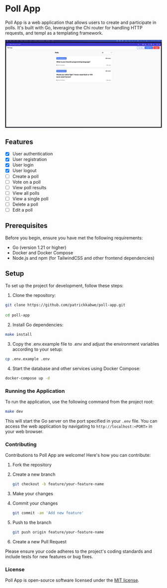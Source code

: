 # Poll App

Poll App is a web application that allows users to create and participate in polls. It's built with Go, leveraging the Chi router for handling HTTP requests, and templ as a templating framework.

![alt text](./project-file.png "Title")

## Features

- [x] User authentication
- [x] User registration
- [x] User login
- [x] User logout
- [ ] Create a poll
- [ ] Vote on a poll
- [ ] View poll results
- [ ] View all polls
- [ ] View a single poll
- [ ] Delete a poll
- [ ] Edit a poll

## Prerequisites

Before you begin, ensure you have met the following requirements:

- Go (version 1.21 or higher)
- Docker and Docker Compose
- Node.js and npm (for TailwindCSS and other frontend dependencies)

## Setup

To set up the project for development, follow these steps:

1. Clone the repository:

```sh
git clone https://github.com/patrickkabwe/poll-app.git

cd poll-app
```

2. Install Go dependencies:

```sh
make install
```

3. Copy the .env.example file to .env and adjust the environment variables according to your setup:

```sh
cp .env.example .env
```

4. Start the database and other services using Docker Compose:

```sh
docker-compose up -d
```

### Running the Application

To run the application, use the following command from the project root:

```sh
make dev
```

This will start the Go server on the port specified in your `.env` file. You can access the web application by navigating to `http://localhost:<PORT>` in your web browser.

### Contributing

Contributions to Poll App are welcome! Here's how you can contribute:

1. Fork the repository

2. Create a new branch
   ```sh
   git checkout -b feature/your-feature-name
   ```
3. Make your changes
4. Commit your changes
   ```sh
   git commit -am 'Add new feature'
   ```
5. Push to the branch
   ```sh
   git push origin feature/your-feature-name
   ```
6. Create a new Pull Request

Please ensure your code adheres to the project's coding standards and include tests for new features or bug fixes.

### License

Poll App is open-source software licensed under the [MIT license](https://opensource.org/licenses/MIT).
